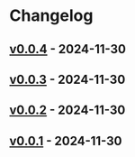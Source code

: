 # Changelog

## [v0.0.4](https://github.com/kurec-tool/images/compare/v0.0.3...v0.0.4) - 2024-11-30

## [v0.0.3](https://github.com/kurec-tool/images/compare/v0.0.2...v0.0.3) - 2024-11-30

## [v0.0.2](https://github.com/kurec-tool/images/compare/v0.0.1...v0.0.2) - 2024-11-30

## [v0.0.1](https://github.com/kurec-tool/images/commits/v0.0.1) - 2024-11-30
